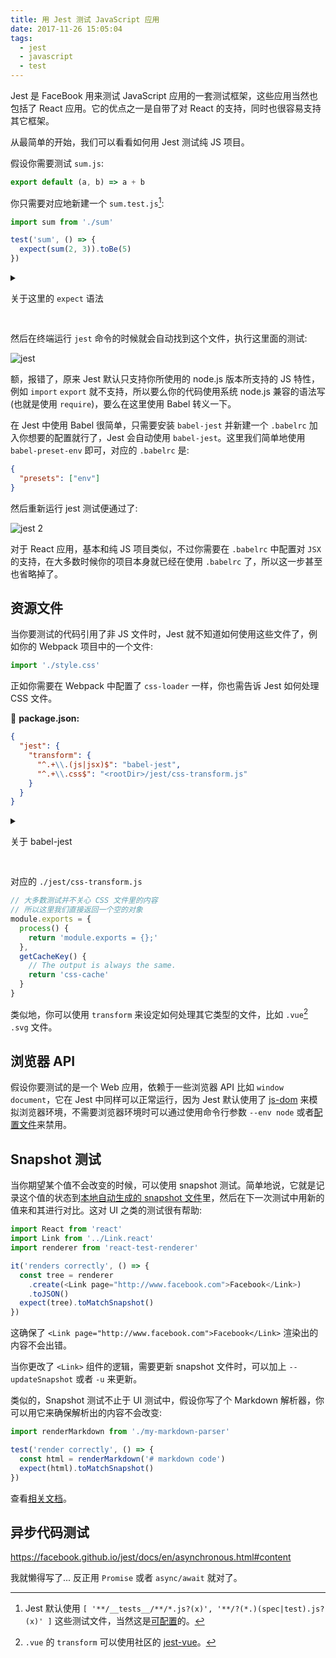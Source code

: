 ```yaml
---
title: 用 Jest 测试 JavaScript 应用
date: 2017-11-26 15:05:04
tags:
  - jest
  - javascript
  - test
---
```



Jest 是 FaceBook 用来测试 JavaScript 应用的一套测试框架，这些应用当然也包括了 React 应用。它的优点之一是自带了对 React 的支持，同时也很容易支持其它框架。

从最简单的开始，我们可以看看如何用 Jest 测试纯 JS 项目。

假设你需要测试 `sum.js`:

```js
export default (a, b) => a + b
```

你只需要对应地新建一个 `sum.test.js`[^1]:

```js
import sum from './sum'

test('sum', () => {
  expect(sum(2, 3)).toBe(5)
})
```

<details style="margin-bottom: 30px">

<summary>

关于这里的 `expect` 语法

</summary>

这里的 `expect` `toBe` 是 Jest 默认使用的断言语法，也就是用来比较 `值` 的 API，详见[相关文档](https://facebook.github.io/jest/docs/en/using-matchers.html#content)。

</details>

然后在终端运行 `jest` 命令的时候就会自动找到这个文件，执行这里面的测试:

![jest](https://i.loli.net/2017/11/26/5a1a6a9148ca3.png)

额，报错了，原来 Jest 默认只支持你所使用的 node.js 版本所支持的 JS 特性，例如 `import` `export` 就不支持，所以要么你的代码使用系统 node.js 兼容的语法写 (也就是使用 `require`)，要么在这里使用 Babel 转义一下。

在 Jest 中使用 Babel 很简单，只需要安装 `babel-jest` 并新建一个 `.babelrc` 加入你想要的配置就行了，Jest 会自动使用 `babel-jest`。这里我们简单地使用 `babel-preset-env` 即可，对应的 `.babelrc` 是:

```json
{
  "presets": ["env"]
}
```

然后重新运行 jest 测试便通过了:

![jest 2](https://i.loli.net/2017/11/26/5a1a6c085ba32.png)

对于 React 应用，基本和纯 JS 项目类似，不过你需要在 `.babelrc` 中配置对 `JSX` 的支持，在大多数时候你的项目本身就已经在使用 `.babelrc` 了，所以这一步甚至也省略掉了。

## 资源文件

当你要测试的代码引用了非 JS 文件时，Jest 就不知道如何使用这些文件了，例如你的 Webpack 项目中的一个文件:

```js
import './style.css'
```

正如你需要在 Webpack 中配置了 `css-loader` 一样，你也需告诉 Jest 如何处理 CSS 文件。

📝 **package.json:**

```json
{
  "jest": {
    "transform": {
      "^.+\\.(js|jsx)$": "babel-jest",
      "^.+\\.css$": "<rootDir>/jest/css-transform.js"
    }
  }
}
```

<details style="margin-bottom: 30px">

<summary>

关于 babel-jest

</summary>

当你手动在 `package.json` 里设置了 `jest.transform` 时 `babel-jest` 不再会被自动使用了，我们需要在这里手动配置。

</details>

对应的 `./jest/css-transform.js`

```js
// 大多数测试并不关心 CSS 文件里的内容
// 所以这里我们直接返回一个空的对象
module.exports = {
  process() {
    return 'module.exports = {};'
  },
  getCacheKey() {
    // The output is always the same.
    return 'css-cache'
  }
}
```

类似地，你可以使用 `transform` 来设定如何处理其它类型的文件，比如 `.vue`[^2] `.svg` 文件。


[^1]: Jest 默认使用 `[ '**/__tests__/**/*.js?(x)', '**/?(*.)(spec|test).js?(x)' ]` 这些测试文件，当然这是[可配置](https://facebook.github.io/jest/docs/en/configuration.html#testmatch-array-string)的。
[^2]: `.vue` 的 `transform` 可以使用社区的 [jest-vue](https://github.com/eddyerburgh/vue-jest)。

## 浏览器 API

假设你要测试的是一个 Web 应用，依赖于一些浏览器 API 比如 `window` `document`，它在 Jest 中同样可以正常运行，因为 Jest 默认使用了 [js-dom](https://github.com/tmpvar/jsdom) 来模拟浏览器环境，不需要浏览器环境时可以通过使用命令行参数 `--env node` 或者[配置文件](http://facebook.github.io/jest/docs/en/configuration.html#testenvironment-string)来禁用。

## Snapshot 测试

当你期望某个值不会改变的时候，可以使用 snapshot 测试。简单地说，它就是记录这个值的状态到[本地自动生成的 snapshot 文件](https://github.com/facebook/jest/blob/master/examples/snapshot/__tests__/__snapshots__/link.react.test.js.snap)里，然后在下一次测试中用新的值来和其进行对比。这对 UI 之类的测试很有帮助:

```js
import React from 'react'
import Link from '../Link.react'
import renderer from 'react-test-renderer'

it('renders correctly', () => {
  const tree = renderer
    .create(<Link page="http://www.facebook.com">Facebook</Link>)
    .toJSON()
  expect(tree).toMatchSnapshot()
})
```

这确保了 `<Link page="http://www.facebook.com">Facebook</Link>` 渲染出的内容不会出错。

当你更改了 `<Link>` 组件的逻辑，需要更新 snapshot 文件时，可以加上 `--updateSnapshot` 或者 `-u` 来更新。

类似的，Snapshot 测试不止于 UI 测试中，假设你写了个 Markdown 解析器，你可以用它来确保解析出的内容不会改变:

```js
import renderMarkdown from './my-markdown-parser'

test('render correctly', () => {
  const html = renderMarkdown('# markdown code')
  expect(html).toMatchSnapshot()
})
```

查看[相关文档](https://facebook.github.io/jest/docs/en/snapshot-testing.html#content)。

## 异步代码测试

https://facebook.github.io/jest/docs/en/asynchronous.html#content

我就懒得写了... 反正用 `Promise` 或者 `async/await` 就对了。
